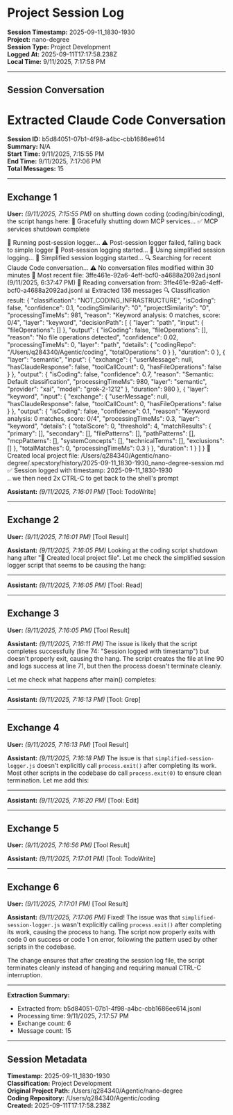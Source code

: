 # Project Session Log

**Session Timestamp:** 2025-09-11_1830-1930  
**Project:** nano-degree  
**Session Type:** Project Development  
**Logged At:** 2025-09-11T17:17:58.238Z  
**Local Time:** 9/11/2025, 7:17:58 PM  

---

## Session Conversation

# Extracted Claude Code Conversation

**Session ID:** b5d84051-07b1-4f98-a4bc-cbb1686ee614  
**Summary:** N/A  
**Start Time:** 9/11/2025, 7:15:55 PM  
**End Time:** 9/11/2025, 7:17:06 PM  
**Total Messages:** 15

---

## Exchange 1

**User:** *(9/11/2025, 7:15:55 PM)*
on shutting down coding (coding/bin/coding), the script hangs here: 🔄 Gracefully shutting down MCP services...
✅ MCP services shutdown complete

📝 Running post-session logger...
⚠️  Post-session logger failed, falling back to simple logger
🔄 Post-session logging started...
🔀 Using simplified session logging...
🔄 Simplified session logging started...
🔍 Searching for recent Claude Code conversation...
⚠️  No conversation files modified within 30 minutes
📁 Most recent file: 3ffe461e-92a6-4eff-bcf0-a4688a2092ad.jsonl (9/11/2025, 6:37:47 PM)
📖 Reading conversation from: 3ffe461e-92a6-4eff-bcf0-a4688a2092ad.jsonl
📊 Extracted 136 messages
🔍 Classification result: {
  "classification": "NOT_CODING_INFRASTRUCTURE",
  "isCoding": false,
  "confidence": 0.1,
  "codingSimilarity": "0",
  "projectSimilarity": "0",
  "processingTimeMs": 981,
  "reason": "Keyword analysis: 0 matches, score: 0/4",
  "layer": "keyword",
  "decisionPath": [
    {
      "layer": "path",
      "input": {
        "fileOperations": []
      },
      "output": {
        "isCoding": false,
        "fileOperations": [],
        "reason": "No file operations detected",
        "confidence": 0.02,
        "processingTimeMs": 0,
        "layer": "path",
        "details": {
          "codingRepo": "/Users/q284340/Agentic/coding",
          "totalOperations": 0
        }
      },
      "duration": 0
    },
    {
      "layer": "semantic",
      "input": {
        "exchange": {
          "userMessage": null,
          "hasClaudeResponse": false,
          "toolCallCount": 0,
          "hasFileOperations": false
        }
      },
      "output": {
        "isCoding": false,
        "confidence": 0.7,
        "reason": "Semantic: Default classification",
        "processingTimeMs": 980,
        "layer": "semantic",
        "provider": "xai",
        "model": "grok-2-1212"
      },
      "duration": 980
    },
    {
      "layer": "keyword",
      "input": {
        "exchange": {
          "userMessage": null,
          "hasClaudeResponse": false,
          "toolCallCount": 0,
          "hasFileOperations": false
        }
      },
      "output": {
        "isCoding": false,
        "confidence": 0.1,
        "reason": "Keyword analysis: 0 matches, score: 0/4",
        "processingTimeMs": 0.3,
        "layer": "keyword",
        "details": {
          "totalScore": 0,
          "threshold": 4,
          "matchResults": {
            "primary": [],
            "secondary": [],
            "filePatterns": [],
            "pathPatterns": [],
            "mcpPatterns": [],
            "systemConcepts": [],
            "technicalTerms": [],
            "exclusions": []
          },
          "totalMatches": 0,
          "processingTimeMs": 0.3
        }
      },
      "duration": 1
    }
  ]
}
📝 Created local project file: /Users/q284340/Agentic/nano-degree/.specstory/history/2025-09-11_1830-1930_nano-degree-session.md
✅ Session logged with timestamp: 2025-09-11_1830-1930\
.. we then need 2x CTRL-C to get back to the shell's prompt

**Assistant:** *(9/11/2025, 7:16:01 PM)*
[Tool: TodoWrite]

---

## Exchange 2

**User:** *(9/11/2025, 7:16:01 PM)*
[Tool Result]

**Assistant:** *(9/11/2025, 7:16:05 PM)*
Looking at the coding script shutdown hang after "📝 Created local project file". Let me check the simplified session logger script that seems to be causing the hang:

---

**Assistant:** *(9/11/2025, 7:16:05 PM)*
[Tool: Read]

---

## Exchange 3

**User:** *(9/11/2025, 7:16:05 PM)*
[Tool Result]

**Assistant:** *(9/11/2025, 7:16:11 PM)*
The issue is likely that the script completes successfully (line 74: "Session logged with timestamp") but doesn't properly exit, causing the hang. The script creates the file at line 90 and logs success at line 71, but then the process doesn't terminate cleanly.

Let me check what happens after main() completes:

---

**Assistant:** *(9/11/2025, 7:16:13 PM)*
[Tool: Grep]

---

## Exchange 4

**User:** *(9/11/2025, 7:16:13 PM)*
[Tool Result]

**Assistant:** *(9/11/2025, 7:16:18 PM)*
The issue is that `simplified-session-logger.js` doesn't explicitly call `process.exit()` after completing its work. Most other scripts in the codebase do call `process.exit(0)` to ensure clean termination. Let me add this:

---

**Assistant:** *(9/11/2025, 7:16:20 PM)*
[Tool: Edit]

---

## Exchange 5

**User:** *(9/11/2025, 7:16:56 PM)*
[Tool Result]

**Assistant:** *(9/11/2025, 7:17:01 PM)*
[Tool: TodoWrite]

---

## Exchange 6

**User:** *(9/11/2025, 7:17:01 PM)*
[Tool Result]

**Assistant:** *(9/11/2025, 7:17:06 PM)*
Fixed! The issue was that `simplified-session-logger.js` wasn't explicitly calling `process.exit()` after completing its work, causing the process to hang. The script now properly exits with code 0 on success or code 1 on error, following the pattern used by other scripts in the codebase.

The change ensures that after creating the session log file, the script terminates cleanly instead of hanging and requiring manual CTRL-C interruption.

---


**Extraction Summary:**
- Extracted from: b5d84051-07b1-4f98-a4bc-cbb1686ee614.jsonl
- Processing time: 9/11/2025, 7:17:57 PM
- Exchange count: 6
- Message count: 15


---

## Session Metadata

**Timestamp:** 2025-09-11_1830-1930  
**Classification:** Project Development  
**Original Project Path:** /Users/q284340/Agentic/nano-degree  
**Coding Repository:** /Users/q284340/Agentic/coding  
**Created:** 2025-09-11T17:17:58.238Z

